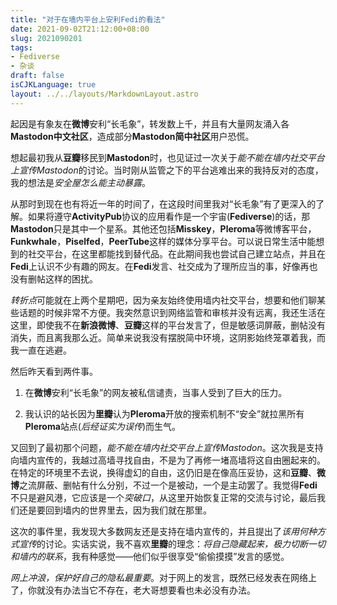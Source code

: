 ```yaml
---
title: "对于在墙内平台上安利Fedi的看法"
date: 2021-09-02T21:12:00+08:00
slug: 2021090201
tags: 
- Fediverse
- 杂谈
draft: false
isCJKLanguage: true
layout: ../../layouts/MarkdownLayout.astro
---
```

起因是有象友在**微博**安利“长毛象”，转发数上千，并且有大量网友涌入各**Mastodon中文社区**，造成部分**Mastodon简中社区**用户恐慌。

想起最初我从**豆瓣**移民到**Mastodon**时，也见证过一次关于*能不能在墙内社交平台上宣传Mastodon*的讨论。当时刚从监管之下的平台逃难出来的我持反对的态度，我的想法是*安全屋怎么能主动暴露*。

从那时到现在也有将近一年的时间了，在这段时间里我对“长毛象”有了更深入的了解。如果将遵守**ActivityPub**协议的应用看作是一个宇宙(**Fediverse**)的话，那**Mastodon**只是其中一个星系。其他还包括**Misskey**，**Pleroma**等微博客平台，**Funkwhale**，**Piselfed**，**PeerTube**这样的媒体分享平台。可以说日常生活中能想到的社交平台，在这里都能找到替代品。在此期间我也尝试自己建立站点，并且在**Fedi**上认识不少有趣的网友。在**Fedi**发言、社交成为了理所应当的事，好像再也没有删帖这样的困扰。

*转折点*可能就在上两个星期吧，因为亲友始终使用墙内社交平台，想要和他们聊某些话题的时候非常不方便。我突然意识到网络监管和审核并没有远离，我还生活在这里，即使我不在**新浪微博**、**豆瓣**这样的平台发言了，但是敏感词屏蔽，删帖没有消失，而且离我那么近。简单来说我没有摆脱简中环境，这阴影始终笼罩着我，而我一直在逃避。

然后昨天看到两件事。

1. 在**微博**安利“长毛象”的网友被私信谴责，当事人受到了巨大的压力。

1. 我认识的站长因为**里瓣**认为**Pleroma**开放的搜索机制不“安全”就拉黑所有**Pleroma**站点(*后经证实为误传*)而生气。

又回到了最初那个问题，*能不能在墙内社交平台上宣传Mastodon*。这次我是支持向墙内宣传的，我越过高墙寻找自由，不是为了再修一堵高墙将这自由圈起来的。在特定的环境里不去说，换得虚幻的自由，这仍旧是在像高压妥协，这和**豆瓣**、**微博**之流屏蔽、删帖有什么分别，不过一个是被动，一个是主动罢了。我觉得**Fedi**不只是避风港，它应该是一个*突破口*，从这里开始恢复正常的交流与讨论，最后我们还是要回到墙内的世界里去，因为我们就在那里。

这次的事件里，我发现大多数网友还是支持在墙内宣传的，并且提出了*该用何种方式宣传*的讨论。实话实说，我不喜欢**里瓣**的理念：*将自己隐藏起来，极力切断一切和墙内的联系*，我有种感觉——他们似乎很享受“偷偷摸摸”发言的感觉。

*网上冲浪，保护好自己的隐私最重要*。对于网上的发言，既然已经发表在网络上了，你就没有办法当它不存在，老大哥想要看也未必没有办法。
